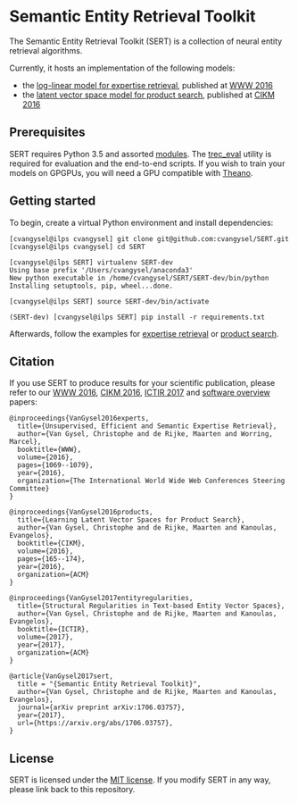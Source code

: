 Semantic Entity Retrieval Toolkit
=================================

The Semantic Entity Retrieval Toolkit (SERT) is a collection of neural entity retrieval algorithms.

Currently, it hosts an implementation of the following models:

   * the [log-linear model for expertise retrieval](EXPERT_FINDING.md), published at [WWW 2016](https://arxiv.org/abs/1608.06651)
   * the [latent vector space model for product search](PRODUCT_SEARCH.md), published at [CIKM 2016](https://arxiv.org/abs/1608.07253)

Prerequisites
-------------

SERT requires Python 3.5 and assorted [modules](requirements.txt). The [trec_eval](https://github.com/usnistgov/trec_eval) utility is required for evaluation and the end-to-end scripts. If you wish to train your models on GPGPUs, you will need a GPU compatible with [Theano](http://deeplearning.net/software/theano/).

Getting started
---------------

To begin, create a virtual Python environment and install dependencies:

    [cvangysel@ilps cvangysel] git clone git@github.com:cvangysel/SERT.git
    [cvangysel@ilps cvangysel] cd SERT

    [cvangysel@ilps SERT] virtualenv SERT-dev
    Using base prefix '/Users/cvangysel/anaconda3'
    New python executable in /home/cvangysel/SERT/SERT-dev/bin/python
    Installing setuptools, pip, wheel...done.

    [cvangysel@ilps SERT] source SERT-dev/bin/activate

    (SERT-dev) [cvangysel@ilps SERT] pip install -r requirements.txt

Afterwards, follow the examples for [expertise retrieval](EXPERT_FINDING.md) or [product search](PRODUCT_SEARCH.md).

Citation
--------

If you use SERT to produce results for your scientific publication, please refer to our [WWW 2016](https://arxiv.org/abs/1608.06651), [CIKM 2016](https://arxiv.org/abs/1608.07253), [ICTIR 2017](http://chri.stophr.be) and [software overview](https://arxiv.org/abs/1706.03757) papers:

```
@inproceedings{VanGysel2016experts,
  title={Unsupervised, Efficient and Semantic Expertise Retrieval},
  author={Van Gysel, Christophe and de Rijke, Maarten and Worring, Marcel},
  booktitle={WWW},
  volume={2016},
  pages={1069--1079},
  year={2016},
  organization={The International World Wide Web Conferences Steering Committee}
}

@inproceedings{VanGysel2016products,
  title={Learning Latent Vector Spaces for Product Search},
  author={Van Gysel, Christophe and de Rijke, Maarten and Kanoulas, Evangelos},
  booktitle={CIKM},
  volume={2016},
  pages={165--174},
  year={2016},
  organization={ACM}
}

@inproceedings{VanGysel2017entityregularities,
  title={Structural Regularities in Text-based Entity Vector Spaces},
  author={Van Gysel, Christophe and de Rijke, Maarten and Kanoulas, Evangelos},
  booktitle={ICTIR},
  volume={2017},
  year={2017},
  organization={ACM}
}

@article{VanGysel2017sert,
  title = "{Semantic Entity Retrieval Toolkit}",
  author={Van Gysel, Christophe and de Rijke, Maarten and Kanoulas, Evangelos},
  journal={arXiv preprint arXiv:1706.03757},
  year={2017},
  url={https://arxiv.org/abs/1706.03757},
}
```

License
-------

SERT is licensed under the [MIT license](LICENSE). If you modify SERT in any way, please link back to this repository.